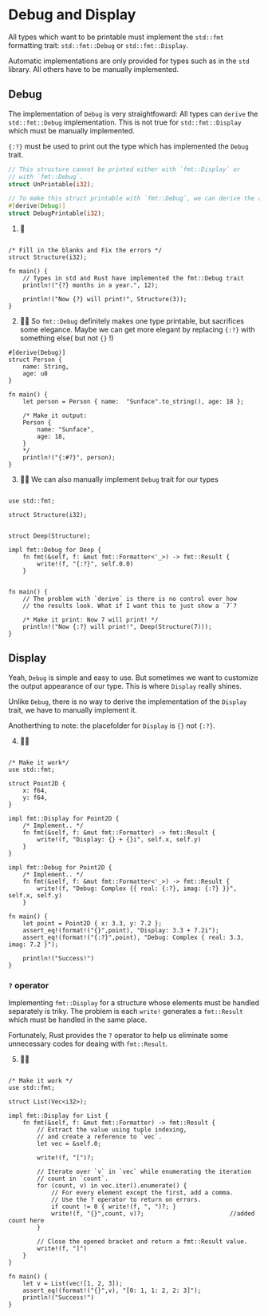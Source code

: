 # Debug and Display
All types which want to be printable must implement the `std::fmt` formatting trait: `std::fmt::Debug` or `std::fmt::Display`. 

Automatic implementations are only provided for types such as in the `std` library. All others have to be manually implemented.

## Debug
The implementation of `Debug` is very straightfoward: All types can `derive` the `std::fmt::Debug` implementation. This is not true for `std::fmt::Display` which must be manually implemented.

`{:?}` must be used to print out the type which has implemented the `Debug` trait.

```rust
// This structure cannot be printed either with `fmt::Display` or
// with `fmt::Debug`.
struct UnPrintable(i32);

// To make this struct printable with `fmt::Debug`, we can derive the automatic implementations provided by Rust
#[derive(Debug)]
struct DebugPrintable(i32);
```

1. 🌟
```rust,editable

/* Fill in the blanks and Fix the errors */
struct Structure(i32);

fn main() {
    // Types in std and Rust have implemented the fmt::Debug trait
    println!("{?} months in a year.", 12);

    println!("Now {?} will print!", Structure(3));
}
```

2. 🌟🌟 So `fmt::Debug` definitely makes one type printable, but sacrifices some elegance. Maybe we can get more elegant by replacing `{:?}` with something else( but not `{}` !) 
```rust,editable
#[derive(Debug)]
struct Person {
    name: String,
    age: u8
}

fn main() {
    let person = Person { name:  "Sunface".to_string(), age: 18 };

    /* Make it output: 
    Person {
        name: "Sunface",
        age: 18,
    }
    */
    println!("{:#?}", person);
}
```

3. 🌟🌟 We can also manually implement `Debug` trait for our types
```rust,editable

use std::fmt;

struct Structure(i32);


struct Deep(Structure);

impl fmt::Debug for Deep {
    fn fmt(&self, f: &mut fmt::Formatter<'_>) -> fmt::Result {
        write!(f, "{:?}", self.0.0)
    }


fn main() {    
    // The problem with `derive` is there is no control over how
    // the results look. What if I want this to just show a `7`?

    /* Make it print: Now 7 will print! */
    println!("Now {:?} will print!", Deep(Structure(7)));
}
```

## Display
Yeah, `Debug` is simple and easy to use. But sometimes we want to customize the output appearance of our type. This is where `Display` really shines.

Unlike `Debug`, there is no way to derive the implementation of the `Display` trait, we have to manually implement it.

Anotherthing to note: the placefolder for `Display` is `{}` not `{:?}`.

4. 🌟🌟
```rust,editable

/* Make it work*/
use std::fmt;

struct Point2D {
    x: f64,
    y: f64,
}

impl fmt::Display for Point2D {
    /* Implement.. */
    fn fmt(&self, f: &mut fmt::Formatter) -> fmt::Result {
        write!(f, "Display: {} + {}i", self.x, self.y)
    }
}

impl fmt::Debug for Point2D {
    /* Implement.. */
    fn fmt(&self, f: &mut fmt::Formatter<'_>) -> fmt::Result {
        write!(f, "Debug: Complex {{ real: {:?}, imag: {:?} }}", self.x, self.y)
    }

fn main() {
    let point = Point2D { x: 3.3, y: 7.2 };
    assert_eq!(format!("{}",point), "Display: 3.3 + 7.2i");
    assert_eq!(format!("{:?}",point), "Debug: Complex { real: 3.3, imag: 7.2 }");
    
    println!("Success!")
}
```


### `?` operator

Implementing `fmt::Display` for a structure whose elements must be handled separately is triky. The problem is each `write!` generates a `fmt::Result` which must be handled in the same place.

Fortunately, Rust provides the `?` operator to help us eliminate some unnecessary codes for deaing with `fmt::Result`.

5. 🌟🌟
```rust,editable

/* Make it work */
use std::fmt; 

struct List(Vec<i32>);

impl fmt::Display for List {
    fn fmt(&self, f: &mut fmt::Formatter) -> fmt::Result {
        // Extract the value using tuple indexing,
        // and create a reference to `vec`.
        let vec = &self.0;

        write!(f, "[")?;

        // Iterate over `v` in `vec` while enumerating the iteration
        // count in `count`.
        for (count, v) in vec.iter().enumerate() {
            // For every element except the first, add a comma.
            // Use the ? operator to return on errors.
            if count != 0 { write!(f, ", ")?; }
            write!(f, "{}",count, v)?;                        //added count here
        }

        // Close the opened bracket and return a fmt::Result value.
        write!(f, "]")
    }
}

fn main() {
    let v = List(vec![1, 2, 3]);
    assert_eq!(format!("{}",v), "[0: 1, 1: 2, 2: 3]");
    println!("Success!")
}
```

